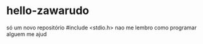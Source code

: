 # hello-zawarudo
só um novo repositório 
#include <stdio.h>
nao me lembro como programar alguem me ajud
